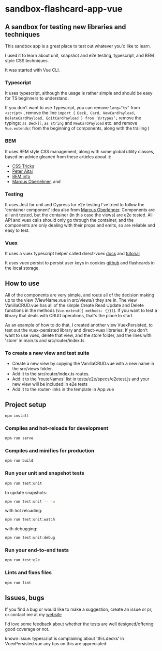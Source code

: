 # sandbox-flashcard-app-vue

## A sandbox for testing new libraries and techniques

This sandbox app is a great place to test out whatever you'd like to learn.

I used it to learn about unit, snapshot and e2e testing, typescript, and BEM style CSS techniques.

It was started with Vue CLI.

### Typescript

It uses typescript, although the usage is rather simple and should be easy for TS beginners to understand.

If you don’t want to use Typescript, you can remove `lang=“ts”` from `<script>` ,
remove the line `import { Deck, Card, NewCardPayload, DeleteCardPayload, EditCardPayload } from ‘@/types’;`
remove the typings: `as Deck[]`, `as string` and `NewCardPayload` etc.
and remove `Vue.extends(` from the beginning of components, along with the trailing )

### BEM

It uses BEM style CSS management, along with some global utility classes, based on advice gleaned from these articles about it:

- [CSS Tricks](https://css-tricks.com/building-a-scalable-css-architecture-with-bem-and-utility-classes/)
- [Peter Ajtai](https://medium.com/soliddigital/7-reasons-to-use-bem-css-a7c8475318fe)
- [BEM.info](https://en.bem.info/methodology/quick-start/)
- [Marcus Oberlehner](https://markus.oberlehner.net/blog/how-the-bem-css-naming-scheme-can-improve-vue-component-architecture/), and

### Testing

It uses Jest for unit and Cypress for e2e testing
I've tried to follow the 'container component' idea also from [Marcus Oberlehner](https://markus.oberlehner.net/blog/advanced-vue-component-composition-with-container-components/). Components are all unit tested, but the container (in this case the views) are e2e tested. All API and vuex calls should only go through the container, and the components are only dealing with their props and emits, so are reliable and easy to test.

### Vuex

It uses a vuex typescript helper called direct-vuex [docs](https://github.com/paleo/direct-vuex) and [tutorial](https://itnext.io/use-a-vuex-store-with-typing-in-typescript-without-decorators-or-boilerplate-57732d175ff3)

It uses vuex persist to persist user keys in cookies [github](https://github.com/championswimmer/vuex-persist) and flashcards in the local storage.

## How to use

All of the components are very simple, and route all of the decision making up to the view (ViewName.vue in src/views/) they are in. The view VanillaCRUD.vue has all of the simple Create Read Update and Delete functions in the methods (`Vue.extend({ methods: {}})`). If you want to test a library that deals with CRUD operations, that's the place to start.

As an example of how to do that, I created another view VuexPersisted, to test out the vuex-persisted library and direct-vuex libraries. If you don't want to use vuex, delete that view, and the store folder, and the lines with 'store' in main.ts and src/router/index.ts

### To create a new view and test suite

- Create a new view by copying the VanillaCRUD.vue with a new name in the src/views folder.
- Add it to the src/router/index.ts routes.
- Add it to the 'routeNames' list in tests/e2e/specs/e2etest.js and your new view will be included in e2e tests
- Add it to the router-links in the template in App.vue

## Project setup

```bash
npm install
```

### Compiles and hot-reloads for development

```bash
npm run serve
```

### Compiles and minifies for production

```bash
npm run build
```

### Run your unit and snapshot tests

```bash
npm run test:unit
```

to update snapshots:

```bash
npm run test:unit -- -u
```

with hot reloading:

```bash
npm run test:unit:watch
```

with debugging:

```bash
npm run test:unit:debug
```

### Run your end-to-end tests

```bash
npm run test:e2e
```

### Lints and fixes files

```bash
npm run lint
```

## Issues, bugs

If you find a bug or would like to make a suggestion, create an issue or pr, or contact me at my [website](https://www.jacobcohen-rosenthal.me)

I'd love some feedback about whether the tests are well designed/offering good coverage or not.

known issue: typescript is complaining about 'this.decks' in VuexPersisted.vue any tips on this are appreciated
